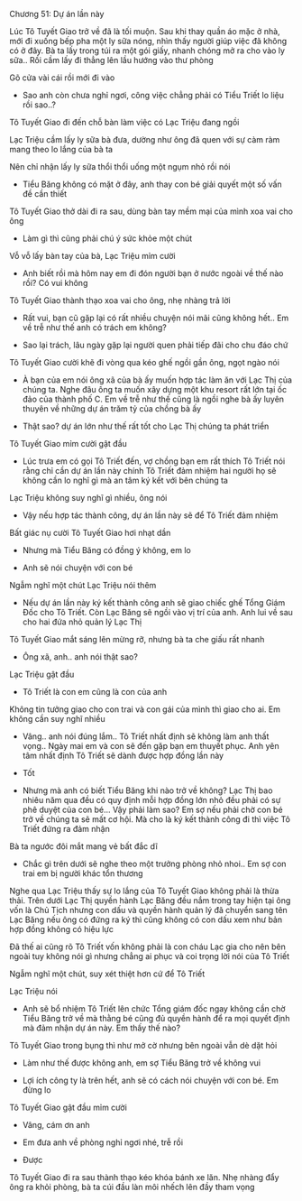 




Chương 51: Dự án lần này

Lúc Tô Tuyết Giao trở về đã là tối muộn. Sau khi thay quần áo mặc ở nhà, mới đi xuống bếp pha một ly sữa nóng, nhìn thấy người giúp việc đã không có ở đây. Bà ta lấy trong túi ra một gói giấy, nhanh chóng mở ra cho vào ly sữa.. Rồi cầm lấy đi thẳng lên lầu hướng vào thư phòng

Gõ cửa vài cái rồi mới đi vào

- Sao anh còn chưa nghỉ ngơi, công việc chẳng phải có Tiểu Triết lo liệu rồi sao..?

Tô Tuyết Giao đi đến chỗ bàn làm việc có Lạc Triệu đang ngồi

Lạc Triệu cầm lấy ly sữa bà đưa, dường như ông đã quen với sự càm ràm mang theo lo lắng của bà ta

Nên chỉ nhận lấy ly sữa thổi thổi uống một ngụm nhỏ rồi nói

- Tiểu Băng không có mặt ở đây, anh thay con bé giải quyết một số vấn đề cần thiết

Tô Tuyết Giao thở dài đi ra sau, dùng bàn tay mềm mại của mình xoa vai cho ông

- Làm gì thì cũng phải chú ý sức khỏe một chút

Vỗ vỗ lấy bàn tay của bà, Lạc Triệu mỉm cười


- Anh biết rồi mà hôm nay em đi đón người bạn ở nước ngoài về thế nào rồi? Có vui không

Tô Tuyết Giao thành thạo xoa vai cho ông, nhẹ nhàng trả lời

- Rất vui, bạn cũ gặp lại có rất nhiều chuyện nói mãi cũng không hết.. Em về trễ như thế anh có trách em không?

- Sao lại trách, lâu ngày gặp lại người quen phải tiếp đãi cho chu đáo chứ

Tô Tuyết Giao cười khẽ đi vòng qua kéo ghế ngồi gần ông, ngọt ngào nói

- À bạn của em nói ông xã của bà ấy muốn hợp tác làm ăn với Lạc Thị của chúng ta. Nghe đâu ông ta muốn xây dựng một khu resort rất lớn tại ốc đảo của thành phố C. Em về trễ như thế cũng là ngồi nghe bà ấy luyên thuyên về những dự án trăm tỷ của chồng bà ấy

- Thật sao? dự án lớn như thế rất tốt cho Lạc Thị chúng ta phát triển

Tô Tuyết Giao mỉm cười gật đầu

- Lúc trưa em có gọi Tô Triết đến, vợ chồng bạn em rất thích Tô Triết nói rằng chỉ cần dự án lần này chính Tô Triết đảm nhiệm hai người họ sẽ không cần lo nghĩ gì mà an tâm ký kết với bên chúng ta

Lạc Triệu không suy nghĩ gì nhiều, ông nói

- Vậy nếu hợp tác thành công, dự án lần này sẽ để Tô Triết đảm nhiệm

Bất giác nụ cười Tô Tuyết Giao hơi nhạt dần

- Nhưng mà Tiểu Băng có đồng ý không, em lo

- Anh sẽ nói chuyện với con bé

Ngẫm nghĩ một chút Lạc Triệu nói thêm


- Nếu dự án lần này ký kết thành công anh sẽ giao chiếc ghế Tổng Giám Đốc cho Tô Triết. Còn Lạc Băng sẽ ngồi vào vị trí của anh. Anh lui về sau cho hai đứa nhỏ quản lý Lạc Thị

Tô Tuyết Giao mắt sáng lên mừng rỡ, nhưng bà ta che giấu rất nhanh

- Ông xã, anh.. anh nói thật sao?

Lạc Triệu gật đầu

- Tô Triết là con em cũng là con của anh

Không tin tưởng giao cho con trai và con gái của mình thì giao cho ai. Em không cần suy nghĩ nhiều

- Vâng.. anh nói đúng lắm.. Tô Triết nhất định sẽ không làm anh thất vọng.. Ngày mai em và con sẽ đến gặp bạn em thuyết phục. Anh yên tâm nhất định Tô Triết sẽ dành được hợp đồng lần này

- Tốt

- Nhưng mà anh có biết Tiểu Băng khi nào trở về không? Lạc Thị bao nhiêu năm qua đều có quy định mỗi hợp đồng lớn nhỏ đều phải có sự phê duyệt của con bé... Vậy phải làm sao? Em sợ nếu phải chờ con bé trở về chúng ta sẽ mất cơ hội. Mà cho là ký kết thành công đi thì việc Tô Triết đứng ra đảm nhận

Bà ta ngước đôi mắt mang vẻ bất đắc dĩ

- Chắc gì trên dưới sẽ nghe theo một trưởng phòng nhỏ nhoi.. Em sợ con trai em bị người khác tổn thương

Nghe qua Lạc Triệu thấy sự lo lắng của Tô Tuyết Giao không phải là thừa thải. Trên dưới Lạc Thị quyền hành Lạc Băng đều nắm trong tay hiện tại ông vốn là Chủ Tịch nhưng con dấu và quyền hành quản lý đã chuyển sang tên Lạc Băng nếu ông có đứng ra ký thì cũng không có con dấu xem như bản hợp đồng không có hiệu lực

Đã thế ai cũng rõ Tô Triết vốn không phải là con cháu Lạc gia cho nên bên ngoài tuy không nói gì nhưng chẳng ai phục và coi trọng lời nói của Tô Triết

Ngẫm nghĩ một chút, suy xét thiệt hơn cứ để Tô Triết

Lạc Triệu nói

- Anh sẽ bổ nhiệm Tô Triết lên chức Tổng giám đốc ngay không cần chờ Tiểu Băng trở về mà thằng bé cũng đủ quyền hành để ra mọi quyết định mà đảm nhận dự án này. Em thấy thế nào?

Tô Tuyết Giao trong bụng thì như mở cờ nhưng bên ngoài vẫn dè dặt hỏi

- Làm như thế được không anh, em sợ Tiểu Băng trở về không vui

- Lợi ích công ty là trên hết, anh sẽ có cách nói chuyện với con bé. Em đừng lo

Tô Tuyết Giao gật đầu mỉm cười

- Vâng, cám ơn anh

- Em đưa anh về phòng nghỉ ngơi nhé, trễ rồi

- Được

Tô Tuyết Giao đi ra sau thành thạo kéo khóa bánh xe lăn. Nhẹ nhàng đẩy ông ra khỏi phòng, bà ta cúi đầu làn môi nhếch lên đầy tham vọng




